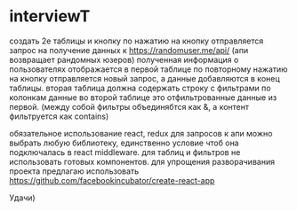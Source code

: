 # interviewT

создать 2е таблицы и кнопку
по нажатию на кнопку отправляется запрос на получение данных к https://randomuser.me/api/ (апи возвращает рандомных юзеров)
полученная информация о пользователях отображается в первой таблице
по повторному нажатию на кнопку отправляется новый запрос, а данные добавляются в конец таблицы.
вторая таблица должна содержать строку с фильтрами по колонкам
данные во второй таблице это отфильтрованные данные из первой. (между собой фильтры объединябтся как &, а контент фильтруется как contains)

обязательное использование react, redux
для запросов к апи можно выбрать любую библиотеку, единственно условие чтоб она подключалась в react middleware. 
для таблиц и фильтров не использовать готовых компонентов.
для упрощения разворачивания проекта предлагаю использовать https://github.com/facebookincubator/create-react-app

Удачи)
